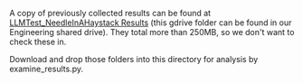 A copy of previously collected results can be found at [LLMTest_NeedleInAHaystack Results](https://drive.google.com/drive/folders/1EXbrK_ZEzIkH3dC7cDo-z01KLxkH4wnk?usp=sharing) (this gdrive folder can be found in our Engineering shared drive). They total more than 250MB, so we don't want to check these in.

Download and drop those folders into this directory for analysis by examine_results.py.
